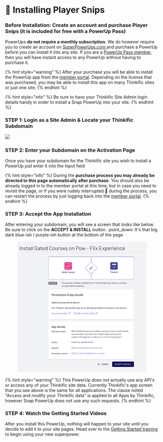 # 🚀 Installing Player Snips

### Before Installation:  Create an account and purchase Player Snips (it is included for free with a PowerUp Pass)

PowerUps **do not require a monthly subscription.** We do however require you to create an account on [SuperPowerUps.com ](https://www.superpowerups.com/)and purchase a PowerUp before you can install it into any site. If you are a [PowerUp Pass member](https://www.superpowerups.com/cart/add\_product/1596829?price\_id=2254107), then you will have instant access to any  PowerUp without having to purchase it.

{% hint style="warning" %}
After your purchase you will be able to install the  PowerUp app from the [member portal](https://powerups.thinkific.com/pages/playeah-activation).  Depending on the license that was purchased, you may be able to install this app on many Thinkific sites or just one site.
{% endhint %}

{% hint style="info" %}
Be sure to have your Thinkific Site Admin login details handy in order to install a Snap PowerUp into your site.
{% endhint %}

### STEP 1: Login as a Site Admin & Locate your Thinkific Subdomain

![](https://2707341247-files.gitbook.io/\~/files/v0/b/gitbook-x-prod.appspot.com/o/spaces%2F0a4fOaDyLl7Kt3XPr3Dc%2Fuploads%2FQ6bYrHA8345df5IMlFes%2FSettings-PowerUps-for-Thinkific-Sites-by-Rob-Galvin%20\(1\)%20\(1\)%20\(1\).png?alt=media\&token=e9f1c43c-61b5-460f-8f12-687cd7d16ca1)

### STEP 2: Enter your Subdomain on the Activation Page

Once you have your subdomain for the Thinkific site you wish to install a PowerUp just enter it into the input field

{% hint style="info" %}
During the **purchase process you may already be directed to this page automatically after purchase**. You should also be already logged in to the member portal at this time, but in case you need to revisit the page, or if you were rudely interrupted :triumph: during the process, you can restart the process by just logging back into the [member portal](https://powerups.thinkific.com/enrollments).
{% endhint %}

### STEP 3: Accept the App Installation

After entering your subdomain, you will see a screen that looks like below. Be sure to click on the **ACCEPT & INSTALL** button. :point\_down: It's that big dark blue-ish / purple-ish button at the bottom of the page

<figure><img src=".gitbook/assets/Screen Shot 2022-09-19 at 3.43.14 PM.png" alt=""><figcaption></figcaption></figure>

{% hint style="warning" %}
This PowerUp does not actually use any API's or access any of your Thinkific site data. Currently Thinkific's app screen that you see above is the same for all applications. The clause noted "Access and modify your Thinkific data" is applied to all Apps by Thinkific, however Snap PowerUp does not use any such requests.&#x20;
{% endhint %}

### STEP 4: Watch the Getting Started Videos

After you install this PowerUp, nothing will happen to your site until you decide to add it to your site pages. Head over to the [Getting Started training ](./)to begin using your new superpower.

